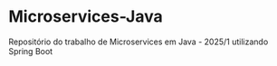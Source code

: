 # Microservices-Java
Repositório do trabalho de Microservices em Java - 2025/1 utilizando Spring Boot
